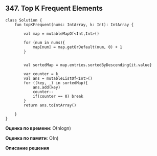 ## 347. Top K Frequent Elements

```
class Solution {
    fun topKFrequent(nums: IntArray, k: Int): IntArray {

        val map = mutableMapOf<Int,Int>()

        for (num in nums){
            map[num] = map.getOrDefault(num, 0) + 1
        }


        val sortedMap = map.entries.sortedByDescending{it.value}
        
        var counter = k
        val ans = mutableListOf<Int>()
        for ((key, _) in sortedMap){
            ans.add(key)
            counter--
            if(counter == 0) break
        }
        return ans.toIntArray()

    }
}

```

**Оценка по времени**: О(nlogn)


**Оценка по памяти**: О(n)


**Описание решения**
```

```